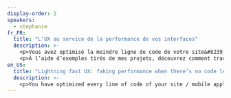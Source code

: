 ```yaml
---
display-order: 2
speakers:
  - stephanie
fr_FR:
  title: "L’UX au service de la performance de vos interfaces"
  description: >-
    <p>Vous avez optimisé la moindre ligne de code de votre site&#8239;/&#8239;application mobile, utilisé toutes les techniques à votre disposition pour avoir un temps de chargement le plus rapide possible. Pourtant, vous utilisateurs se plaignent encore de la lenteur. Vous n’avez pas le budget d’Instagram ou Pinterest&nbsp;? Ca tombe bien, moi non plus&nbsp;!</p>
    <p>À l’aide d’exemples tirés de mes projets, découvrez comment travailler la performance également au niveau de la perception utilisateur.</p>
en_US:
  title: "Lightning fast UX: faking performance when there’s no code left to optimize"
  description: >-
    <p>You have optimized every line of code of your site / mobile application, used all the techniques at your disposal to have the fastest loading time possible. I bet you also don’t Instagram or Pinterest’s budget, right? Let’s take a look at a few projects I worked on to learn how to use different design techniques and UX to work performance also at the level of user perception.</p>
---
```

